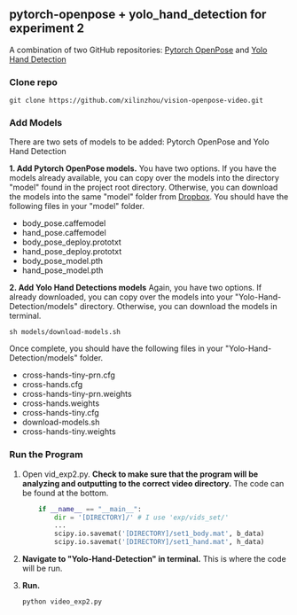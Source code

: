 ## pytorch-openpose + yolo_hand_detection for experiment 2

A combination of two GitHub repositories: [Pytorch OpenPose](https://github.com/Hzzone/pytorch-openpose) and [Yolo Hand Detection](https://github.com/cansik/yolo-hand-detection)

### Clone repo

    git clone https://github.com/xilinzhou/vision-openpose-video.git
    
### Add Models

There are two sets of models to be added: Pytorch OpenPose and Yolo Hand Detection

**1. Add Pytorch OpenPose models.**
You have two options. If you have the models already available, you can copy over the models into the directory "model" found in the project root directory. Otherwise, you can download the models into the same "model" folder from [Dropbox](https://www.dropbox.com/sh/7xbup2qsn7vvjxo/AABWFksdlgOMXR_r5v3RwKRYa?dl=0). You should have the following files in your "model" folder.

* body_pose.caffemodel
* hand_pose.caffemodel
* body_pose_deploy.prototxt
* hand_pose_deploy.prototxt
* body_pose_model.pth
* hand_pose_model.pth

**2. Add Yolo Hand Detections models**
Again, you have two options. If already downloaded, you can copy over the models into your "Yolo-Hand-Detection/models" directory. Otherwise, you can download the models in terminal.

    sh models/download-models.sh 
    
Once complete, you should have the following files in your "Yolo-Hand-Detection/models" folder.

* cross-hands-tiny-prn.cfg
* cross-hands.cfg
* cross-hands-tiny-prn.weights
* cross-hands.weights
* cross-hands-tiny.cfg
* download-models.sh
* cross-hands-tiny.weights

### Run the Program

1. Open vid_exp2.py. **Check to make sure that the program will be analyzing and outputting to the correct video directory.** The code can be found at the bottom.
    ```python
        if __name__ == "__main__":
            dir = '[DIRECTORY]/' # I use 'exp/vids_set/'
            ...
            scipy.io.savemat('[DIRECTORY]/set1_body.mat', b_data)
            scipy.io.savemat('[DIRECTORY]/set1_hand.mat', h_data)
    ```
2. **Navigate to "Yolo-Hand-Detection" in terminal.** This is where the code will be run.

3. **Run.**
    ```bash
    python video_exp2.py
    ```
